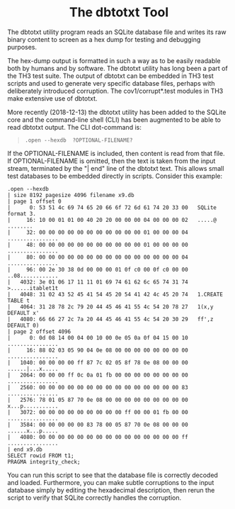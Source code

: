 <h1 align="center">The dbtotxt Tool</h1>

The dbtotxt utility program reads an SQLite database file and writes its
raw binary content to screen as a hex dump for testing and debugging
purposes.

The hex-dump output is formatted in such a way as to be easily readable
both by humans and by software.  The dbtotxt utility has long been a part
of the TH3 test suite.  The output of dbtotxt can be embedded in TH3 test
scripts and used to generate very specific database files, perhaps with
deliberately introduced corruption.  The cov1/corrupt*.test modules in
TH3 make extensive use of dbtotxt.

More recently (2018-12-13) the dbtotxt utility has been added to the SQLite
core and the command-line shell (CLI) has been augmented to be able to read
dbtotxt output.  The CLI dot-command is:

>     .open --hexdb  ?OPTIONAL-FILENAME?

If the OPTIONAL-FILENAME is included, then content is read from that file.
If OPTIONAL-FILENAME is omitted, then the text is taken from the input stream,
terminated by the "| end" line of the dbtotxt text.  This allows small test
databases to be embedded directly in scripts.  Consider this example:

>
    .open --hexdb
    | size 8192 pagesize 4096 filename x9.db
    | page 1 offset 0
    |      0: 53 51 4c 69 74 65 20 66 6f 72 6d 61 74 20 33 00   SQLite format 3.
    |     16: 10 00 01 01 00 40 20 20 00 00 00 04 00 00 00 02   .....@  ........
    |     32: 00 00 00 00 00 00 00 00 00 00 00 01 00 00 00 04   ................
    |     48: 00 00 00 00 00 00 00 00 00 00 00 01 00 00 00 00   ................
    |     80: 00 00 00 00 00 00 00 00 00 00 00 00 00 00 00 04   ................
    |     96: 00 2e 30 38 0d 00 00 00 01 0f c0 00 0f c0 00 00   ..08............
    |   4032: 3e 01 06 17 11 11 01 69 74 61 62 6c 65 74 31 74   >......itablet1t
    |   4048: 31 02 43 52 45 41 54 45 20 54 41 42 4c 45 20 74   1.CREATE TABLE t
    |   4064: 31 28 78 2c 79 20 44 45 46 41 55 4c 54 20 78 27   1(x,y DEFAULT x'
    |   4080: 66 66 27 2c 7a 20 44 45 46 41 55 4c 54 20 30 29   ff',z DEFAULT 0)
    | page 2 offset 4096
    |      0: 0d 08 14 00 04 00 10 00 0e 05 0a 0f 04 15 00 10   ................
    |     16: 88 02 03 05 90 04 0e 08 00 00 00 00 00 00 00 00   ................
    |   1040: 00 00 00 00 ff 87 7c 02 05 8f 78 0e 08 00 00 00   ......|...x.....
    |   2064: 00 00 00 ff 0c 0a 01 fb 00 00 00 00 00 00 00 00   ................
    |   2560: 00 00 00 00 00 00 00 00 00 00 00 00 00 00 00 83   ................
    |   2576: 78 01 05 87 70 0e 08 00 00 00 00 00 00 00 00 00   x...p...........
    |   3072: 00 00 00 00 00 00 00 00 00 ff 00 00 01 fb 00 00   ................
    |   3584: 00 00 00 00 00 83 78 00 05 87 70 0e 08 00 00 00   ......x...p.....
    |   4080: 00 00 00 00 00 00 00 00 00 00 00 00 00 00 00 ff   ................
    | end x9.db
    SELECT rowid FROM t1;
    PRAGMA integrity_check;

You can run this script to see that the database file is correctly decoded
and loaded.  Furthermore, you can make subtle corruptions to the input
database simply by editing the hexadecimal description, then rerun the
script to verify that SQLite correctly handles the corruption.
